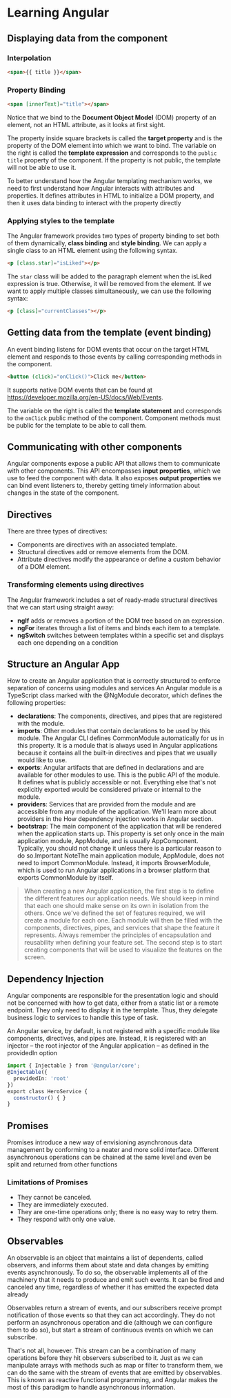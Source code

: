 # Learning Angular

## Displaying data from the component

### Interpolation

```html
<span>{{ title }}</span>
```

### Property Binding

```html
<span [innerText]="title"></span>
```

Notice that we bind to the **Document Object Model** (DOM) property of an element, not an HTML attribute, as it looks at first sight.

The property inside square brackets is called the **target property** and is the property of the DOM element into which we want to bind. The variable on the right is called the **template expression** and corresponds to the `public title` property of the component. If the property is not public, the template will not be able to use it.

To better understand how the Angular templating mechanism works, we need to first understand how Angular interacts with attributes and properties. It defines attributes in HTML to initialize a DOM property, and then it uses data binding to interact with the property directly

### Applying styles to the template

The Angular framework provides two types of property binding to set both of them dynamically, **class binding** and **style binding**. We can apply a single class to an HTML element using the following syntax.

```html
<p [class.star]="isLiked"></p>
```

The `star` class will be added to the paragraph element when the isLiked expression is true. Otherwise, it will be removed from the element.
If we want to apply multiple classes simultaneously, we can use the following syntax:

```html
<p [class]="currentClasses"></p>
```

## Getting data from the template (event binding)

An event binding listens for DOM events that occur on the target HTML element and responds to those events by calling corresponding methods in the component.

```html
<button (click)="onClick()">Click me</button>
```

It supports native DOM events that can be found at <https://developer.mozilla.org/en-US/docs/Web/Events>.

The variable on the right is called the **template statement** and corresponds to the `onClick` public method of the component. Component methods must be public for the template to be able to call them.

## Communicating with other components

Angular components expose a public API that allows them to communicate with other components. This API encompasses **input properties**, which we use to feed the component with data. It also exposes **output properties** we can bind event listeners to, thereby getting timely information about changes in the state of the component.

## Directives

There are three types of directives:

- Components are directives with an associated template.
- Structural directives add or remove elements from the DOM.
- Attribute directives modify the appearance or define a custom behavior of a DOM element.

### Transforming elements using directives

The Angular framework includes a set of ready-made structural directives that we can start using straight away:

- **ngIf** adds or removes a portion of the DOM tree based on an expression.
- **ngFor** iterates through a list of items and binds each item to a template.
- **ngSwitch** switches between templates within a specific set and displays each one depending on a condition

## Structure an Angular App

How to create an Angular application that is correctly structured to enforce separation of concerns using modules and services
An Angular module is a TypeScript class marked with the @NgModule decorator, which defines the following properties:

- **declarations**: The components, directives, and pipes that are registered with the module.
- **imports**: Other modules that contain declarations to be used by this module. The Angular CLI defines CommonModule automatically for us in this property. It is a module that is always used in Angular applications because it contains all the built-in directives and pipes that we usually would like to use.
- **exports**: Angular artifacts that are defined in declarations and are available for other modules to use. This is the public API of the module. It defines what is publicly accessible or not. Everything else that's not explicitly exported would be considered private or internal to the module.
- **providers**: Services that are provided from the module and are accessible from any module of the application. We'll learn more about providers in the How dependency injection works in Angular section.
- **bootstrap**: The main component of the application that will be rendered when the application starts up. This property is set only once in the main application module, AppModule, and is usually AppComponent. Typically, you should not change it unless there is a particular reason to do so.Important NoteThe main application module, AppModule, does not need to import CommonModule. Instead, it imports BrowserModule, which is used to run Angular applications in a browser platform that exports CommonModule by itself.

> When creating a new Angular application, the first step is to define the different features our application needs. We should keep in mind that each one should make sense on its own in isolation from the others. Once we've defined the set of features required, we will create a module for each one. Each module will then be filled with the components, directives, pipes, and services that shape the feature it represents. Always remember the principles of encapsulation and reusability when defining your feature set. The second step is to start creating components that will be used to visualize the features on the screen.

## Dependency Injection

Angular components are responsible for the presentation logic and should not be concerned with how to get data, either from a static list or a remote endpoint. They only need to display it in the template. Thus, they delegate business logic to services to handle this type of task.

An Angular service, by default, is not registered with a specific module like components, directives, and pipes are. Instead, it is registered with an injector – the root injector of the Angular application – as defined in the providedIn option

```typescript
import { Injectable } from '@angular/core';
@Injectable({
  providedIn: 'root'
})
export class HeroService {
  constructor() { }
}
```

## Promises

Promises introduce a new way of envisioning asynchronous data management by conforming to a neater and more solid interface. Different asynchronous operations can be chained at the same level and even be split and returned from other functions

### Limitations of Promises

- They cannot be canceled.
- They are immediately executed.
- They are one-time operations only; there is no easy way to retry them.
- They respond with only one value.

## Observables

An observable is an object that maintains a list of dependents, called observers, and informs them about state and data changes by emitting events asynchronously. To do so, the observable implements all of the machinery that it needs to produce and emit such events. It can be fired and canceled any time, regardless of whether it has emitted the expected data already

Observables return a stream of events, and our subscribers receive prompt notification of those events so that they can act accordingly. They do not perform an asynchronous operation and die (although we can configure them to do so), but start a stream of continuous events on which we can subscribe.

That's not all, however. This stream can be a combination of many operations before they hit observers subscribed to it. Just as we can manipulate arrays with methods such as map or filter to transform them, we can do the same with the stream of events that are emitted by observables. This is known as reactive functional programming, and Angular makes the most of this paradigm to handle asynchronous information.
